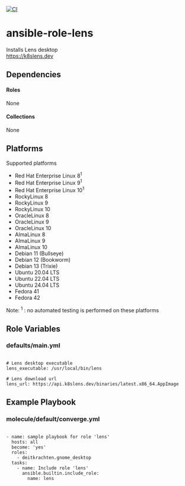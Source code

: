 [![CI](https://github.com/de-it-krachten/ansible-role-lens/workflows/CI/badge.svg?event=push)](https://github.com/de-it-krachten/ansible-role-lens/actions?query=workflow%3ACI)


# ansible-role-lens

Installs Lens desktop<br>
https://k8slens.dev<br> 



## Dependencies

#### Roles
None

#### Collections
None

## Platforms

Supported platforms

- Red Hat Enterprise Linux 8<sup>1</sup>
- Red Hat Enterprise Linux 9<sup>1</sup>
- Red Hat Enterprise Linux 10<sup>1</sup>
- RockyLinux 8
- RockyLinux 9
- RockyLinux 10
- OracleLinux 8
- OracleLinux 9
- OracleLinux 10
- AlmaLinux 8
- AlmaLinux 9
- AlmaLinux 10
- Debian 11 (Bullseye)
- Debian 12 (Bookworm)
- Debian 13 (Trixie)
- Ubuntu 20.04 LTS
- Ubuntu 22.04 LTS
- Ubuntu 24.04 LTS
- Fedora 41
- Fedora 42

Note:
<sup>1</sup> : no automated testing is performed on these platforms

## Role Variables
### defaults/main.yml
<pre><code>
# Lens desktop executable
lens_executable: /usr/local/bin/lens

# Lens download url
lens_url: https://api.k8slens.dev/binaries/latest.x86_64.AppImage
</pre></code>




## Example Playbook
### molecule/default/converge.yml
<pre><code>
- name: sample playbook for role 'lens'
  hosts: all
  become: 'yes'
  roles:
    - deitkrachten.gnome_desktop
  tasks:
    - name: Include role 'lens'
      ansible.builtin.include_role:
        name: lens
</pre></code>

